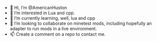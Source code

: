 - 👋 Hi, I’m @AmericanHuston
- 👀 I’m interested in Lua and cpp.
- 🌱 I’m currently learning, well, lua and cpp
- 💞️ I’m looking to collaborate on minetest mods, including hopefully an adapter to run mods in a live environment.
- 📫 Create a comment on a repo to contact me.

<!---
AmericanHuston/AmericanHuston is a ✨ special ✨ repository because its `README.md` (this file) appears on your GitHub profile.
You can click the Preview link to take a look at your changes.
--->
